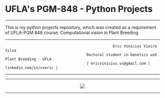 # UFLA's PGM-848 - Python Projects
---

This is my python projects repository, which was created as a requirement of UFLA-PGM 848 course: Computational vision in Plant Breeding 

---
                       
                                                     Eric Vinicius Vieira Silva
                                         Doctoral student in Genetics and Plant Breeding - UFLA
                                         | ericvinicius.vs@gmail.com | linkedin.com/in/vseric | 

---


---
<p align="center">
<img src="https://user-images.githubusercontent.com/54208959/87484645-148ed180-c60d-11ea-8566-7d35bf2dbe69.png">
</p>

---

